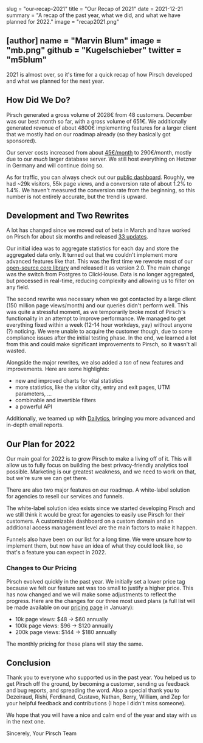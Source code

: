 slug = "our-recap-2021"
title = "Our Recap of 2021"
date = 2021-12-21
summary = "A recap of the past year, what we did, and what we have planned for 2022."
image = "recap2021.png"

[author]
name = "Marvin Blum"
image = "mb.png"
github = "Kugelschieber"
twitter = "m5blum"
---

2021 is almost over, so it's time for a quick recap of how Pirsch developed and what we planned for the next year.

## How Did We Do?

Pirsch generated a gross volume of 2028€ from 48 customers. December was our best month so far, with a gross volume of 651€. We additionally generated revenue of about 4800€ implementing features for a larger client that we mostly had on our roadmap already (so they basically got sponsored).

Our server costs increased from about [45€/month](https://pirsch.io/blog/techstack/) to 290€/month, mostly due to our *much* larger database server. We still host everything on Hetzner in Germany and will continue doing so.

As for traffic, you can always check out our [public dashboard](https://pirsch.pirsch.io/). Roughly, we had ~29k visitors, 55k page views, and a conversion rate of about 1.2% to 1.4%. We haven't measured the conversion rate from the beginning, so this number is not entirely accurate, but the trend is upward.

## Development and Two Rewrites

A lot has changed since we moved out of beta in March and have worked on Pirsch for about six months and released [33 updates](https://docs.pirsch.io/changelog/#100).

Our initial idea was to aggregate statistics for each day and store the aggregated data only. It turned out that we couldn't implement more advanced features like that. This was the first time we rewrote most of our [open-source core library](https://github.com/pirsch-analytics/pirsch) and released it as version 2.0. The main change was the switch from Postgres to ClickHouse. Data is no longer aggregated, but processed in real-time, reducing complexity and allowing us to filter on any field.

The second rewrite was necessary when we got contacted by a large client (150 million page views/month) and our queries didn't perform well. This was quite a stressful moment, as we temporarily broke most of Pirsch's functionality in an attempt to improve performance. We managed to get everything fixed within a week (12-14 hour workdays, yay) without anyone (?) noticing. We were unable to acquire the customer though, due to some compliance issues after the initial testing phase. In the end, we learned a lot from this and could make significant improvements to Pirsch, so it wasn't all wasted.

Alongside the major rewrites, we also added a *ton* of new features and improvements. Here are some highlights:

* new and improved charts for vital statistics
* more statistics, like the visitor city, entry and exit pages, UTM parameters, ...
* combinable and invertible filters
* a powerful API

Additionally, we teamed up with [Dailytics](https://dailytics.com/), bringing you more advanced and in-depth email reports.

## Our Plan for 2022

Our main goal for 2022 is to grow Pirsch to make a living off of it. This will allow us to fully focus on building the best privacy-friendly analytics tool possible. Marketing is our greatest weakness, and we need to work on that, but we're sure we can get there.

There are also two major features on our roadmap. A white-label solution for agencies to resell our services and funnels.

The white-label solution idea exists since we started developing Pirsch and we still think it would be great for agencies to easily use Pirsch for their customers. A customizable dashboard on a custom domain and an additional access management level are the main factors to make it happen.

Funnels also have been on our list for a long time. We were unsure how to implement them, but now have an idea of what they could look like, so that's a feature you can expect in 2022.

### Changes to Our Pricing

Pirsch evolved quickly in the past year. We initially set a lower price tag because we felt our feature set was too small to justify a higher price. This has now changed and we will make some adjustments to reflect the progress. Here are the changes for our three most used plans (a full list will be made available on our [pricing page](https://pirsch.io/pricing) in January):

* 10k page views: $48 -> $60 annually
* 100k page views: $96 -> $120 annually
* 200k page views: $144 -> $180 annually

The monthly pricing for these plans will stay the same.

## Conclusion

Thank you to everyone who supported us in the past year. You helped us to get Pirsch off the ground, by becoming a customer, sending us feedback and bug reports, and spreading the word. Also a special thank you to Dezeiraud, Rishi, Ferdinand, Gustavo, Nathan, Berry, William, and Zep for your helpful feedback and contributions (I hope I didn't miss someone).

We hope that you will have a nice and calm end of the year and stay with us in the next one.

Sincerely,
Your Pirsch Team
